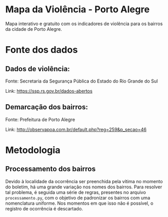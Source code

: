 # Mapa da Violência - Porto Alegre

Mapa interativo e gratuito com os indicadores de violência para os bairros da cidade de Porto Alegre.

# Fonte dos dados

## Dados de violência:

Fonte: Secretaria da Segurança Pública do Estado do Rio Grande do Sul

Link: https://ssp.rs.gov.br/dados-abertos

## Demarcação dos bairros:

Fonte: Prefeitura de Porto Alegre

Link: http://observapoa.com.br/default.php?reg=259&p_secao=46


# Metodologia

## Processamento dos bairros

Devido à localidade da ocorrência ser preenchida pela vítima no momento do boletim, há uma grande variação nos nomes dos bairros. Para resolver tal problema, é seguida uma série de regras, presentes no arquivo ```processamento.py```, com o objetivo de padronizar os bairros com uma nomenclatura uniforme. Nos momentos em que isso não é possível, o registro de ocorrência é descartado.